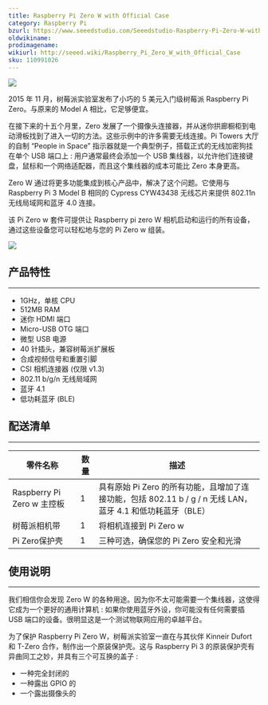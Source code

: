 ```yaml
---
title: Raspberry Pi Zero W with Official Case
category: Raspberry Pi
bzurl: https://www.seeedstudio.com/Seeedstudio-Raspberry-Pi-Zero-W-with-Official-Case-p-2965.html
oldwikiname:
prodimagename:
wikiurl: http://seeed.wiki/Raspberry_Pi_Zero_W_with_Official_Case
sku: 110991026
---
```


![](图1)

2015 年 11 月，树莓派实验室发布了小巧的 5 美元入门级树莓派 Raspberry Pi Zero。与原来的 Model A 相比，它足够便宜。

在接下来的十五个月里，Zero 发展了一个摄像头连接器，并从迷你拱廊橱柜到电动滑板找到了进入一切的方法。这些示例中的许多需要无线连接。Pi Towers 大厅的自制 “People in Space” 指示器就是一个典型例子，搭载正式的无线加密狗挂在单个 USB 端口上 : 用户通常最终会添加一个 USB 集线器，以允许他们连接键盘，鼠标和一个网络适配器，而且这个集线器的成本可能比 Zero 本身更高。

Zero W 通过将更多功能集成到核心产品中，解决了这个问题。它使用与 Raspberry Pi 3 Model B 相同的 Cypress CYW43438 无线芯片来提供 802.11n 无线局域网和蓝牙 4.0 连接。

该 Pi Zero w 套件可提供让 Raspberry pi zero W 相机启动和运行的所有设备，通过这些设备您可以轻松地与您的 Pi Zero w 组装。


[![](https://github.com/SeeedDocument/wiki_chinese/raw/master/docs/images/click_to_buy.PNG)](https://item.taobao.com/item.htm?spm=a1z38n.10677092.0.0.11891debNA69TQ&id=559478247426)



## 产品特性
--------

-   1GHz，单核 CPU
-   512MB RAM
-   迷你 HDMI 端口
-   Micro-USB OTG 端口
-   微型 USB 电源
-   40 针插头，兼容树莓派扩展板
-   合成视频信号和重置引脚
-   CSI 相机连接器 (仅限 v1.3)
-   802.11 b/g/n 无线局域网
-   蓝牙 4.1
-   低功耗蓝牙 (BLE)

##  配送清单
--------

| 零件名称                   | 数量 | 描述                                                                                                          |
|----------------------------|------|---------------------------------------------------------------------------------------------------------------|
| Raspberry Pi Zero w 主控板 | 1    | 具有原始 Pi Zero 的所有功能，且增加了连接功能，包括 802.11 b / g / n 无线 LAN，蓝牙 4.1 和低功耗蓝牙（BLE） |
| 树莓派相机带               | 1    | 将相机连接到 Pi Zero w                                                                                      |
| Pi Zero保护壳              | 1    | 三种可选，确保您的 Pi Zero 安全和光滑                                                                         |

## 使用说明
--------

我们相信你会发现 Zero W 的各种用途。因为你不太可能需要一个集线器，这使得它成为一个更好的通用计算机 : 如果你使用蓝牙外设，你可能没有任何需要插 USB 端口的设备。很明显这是一个测试物联网应用的卓越平台。

为了保护 Raspberry Pi Zero W，树莓派实验室一直在与其伙伴 Kinneir Dufort 和 T-Zero 合作，制作出一个原装保护壳。这与 Raspberry Pi 3 的原装保护壳有异曲同工之妙，并具有三个可互换的盖子 :


- 一种完全封闭的
- 一种露出 GPIO 的
- 一个露出摄像头的

<!-- This Markdown file was created from http://www.seeedstudio.com/wiki/Raspberry_Pi_Relay_Board_v1.0 -->
